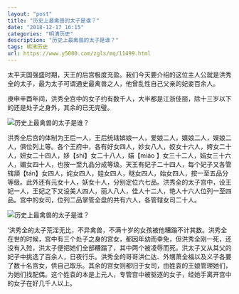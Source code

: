 ```yaml
---
layout: "post"
title: "历史上最禽兽的太子是谁？"
date: "2018-12-17 16:15"
categories: "明清历史"
description: "历史上最禽兽的太子是谁？"
tags: 明清历史
url: https://www.y5000.com/zgls/mq/11499.html
---
```






太平天国强盛时期，天王的后宫极度充盈。我们今天要介绍的这位主人公就是洪秀全的太子，最为太子可谓通史最禽兽之人，他曾乱性自己父亲的妃妾百余人。

庚申辛酉年间，洪秀全宫中的女子约有数千人，大半都是江浙佳丽，除十三岁以下的还是处子之身外，其余的已无完璧。

![历史上最禽兽的太子是谁？](/uploads/allimg/170119/6-1F119152440633.JPG)

洪秀全后宫的体制为王后一人，王后统辖嫔娘一人，爱娘二人，嬉娘二人，娱娘二人，俱位列上等。各个王府中，各有好女四人，妙女八人，姣女十六人，姱女二十人，妍女二十四人，姼【shí】女二十八人，媌【miáo
】女三十二人，娟女三十六人，媚女四十人，也按一至九品分成等级。天王有妃子二十四人，每个妃子又各管辖顃【tán】女四人，姹女四人，娃女四人，瞇女四人，始女四人，按一至五品分等级。此外还有元女十人，妖女十人，分别定位六七品。洪秀全的太子宫中，设王妃一人，王妃之下又设美人四人，丽人八人，佳人十二人，艳人十六人位列一至四品。宫中的女司，位列二品掌管全盘的共有六人，各管辖女司二十人。

![历史上最禽兽的太子是谁？](/uploads/allimg/170119/6-1F1191523503Z.JPG)

’洪秀全的太子荒淫无比，不异禽兽，不满十岁的女孩被他糟蹋不计其数。洪秀全在世的时候，宫中有三个处子之身的宫女，都因年幼而幸免，但洪秀全刚一死，还没有入殓，洪太子便把她们全部糟蹋了，其中两个被凌辱而死。洪太子又从其父的妃子中挑选了百余人，日夜行乐。洪秀全的哥哥洪仁达、外甥萧全福以及义子各要了数十名宫女，供自己取乐。其余的宫女则都归于女司，由姓袁的王娘管理她们，为她们找配偶。这个姓袁的本是上元人，专管宫中被驱逐的女子，经她手离开宫中的女子在好几千人以上。
